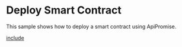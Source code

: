 # Deploy Smart Contract

This sample shows how to deploy a smart contract using ApiPromise.

[include](index.js)
